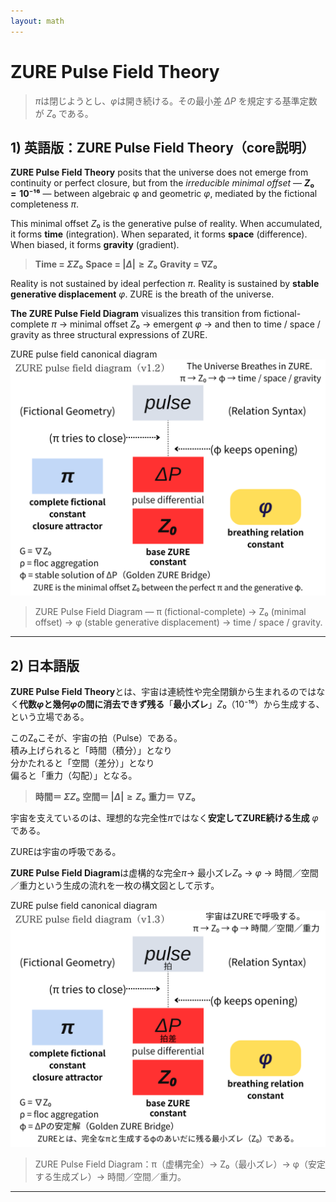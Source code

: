 ```yaml
---
layout: math
---
```

# ZURE Pulse Field Theory

> $π$は閉じようとし、$φ$は開き続ける。その最小差 $ΔP$ を規定する基準定数が $Z₀$ である。

## 1) 英語版：ZURE Pulse Field Theory（core説明）

**ZURE Pulse Field Theory** posits that the universe does not emerge from continuity or perfect closure, but from the *irreducible minimal offset* — **$Z₀ = 10⁻¹⁶$** — between algebraic φ and geometric $φ$, mediated by the fictional completeness $π$.

This minimal offset $Z₀$ is the generative pulse of reality.
When accumulated, it forms **time** (integration).
When separated, it forms **space** (difference).
When biased, it forms **gravity** (gradient).

> **Time = $Σ Z₀$**
> **Space = $|Δ| ≥ Z₀$**
> **Gravity = $∇ Z₀$**

Reality is not sustained by ideal perfection $π$.
Reality is sustained by **stable generative displacement** $φ$.
ZURE is the breath of the universe.

**The ZURE Pulse Field Diagram** visualizes this transition from fictional-complete $π$ → minimal offset $Z₀$ → emergent $φ$ → and then to time / space / gravity as three structural expressions of ZURE.

ZURE pulse field canonical diagram  
![ZURE-Pulse-Field-Diagram](../assets/ZURE-Pulse-Field-Diagram_1.2.png)  

> ZURE Pulse Field Diagram — π (fictional-complete) → Z₀ (minimal offset) → φ (stable generative displacement) → time / space / gravity.

---

## 2) 日本語版

**ZURE Pulse Field Theory**とは、宇宙は連続性や完全閉鎖から生まれるのではなく**代数$φ$と幾何$φ$の間に消去できず残る**「**最小ズレ**」$Z₀（10⁻¹⁶）$から生成する、という立場である。

このZ₀こそが、宇宙の拍（Pulse）である。  
積み上げられると「時間（積分）」となり  
分かたれると「空間（差分）」となり  
偏ると「重力（勾配）」となる。

> **時間＝ $Σ Z₀$**
> **空間＝ $|Δ| ≥ Z₀$**
> **重力＝ $∇ Z₀$**

宇宙を支えているのは、理想的な完全性$π$ではなく**安定してZURE続ける生成** $φ$である。

ZUREは宇宙の呼吸である。

**ZURE Pulse Field Diagram**は虚構的な完全$π$→ 最小ズレ$Z₀$ → $φ$ → 時間／空間／重力という生成の流れを一枚の構文図として示す。  

ZURE pulse field canonical diagram  
![ZURE-Pulse-Field-Diagram](../assets/ZURE-Pulse-Field-Diagram_1.3.png)  

> ZURE Pulse Field Diagram：π（虚構完全）→ Z₀（最小ズレ）→ φ（安定する生成ズレ）→ 時間／空間／重力。

---

